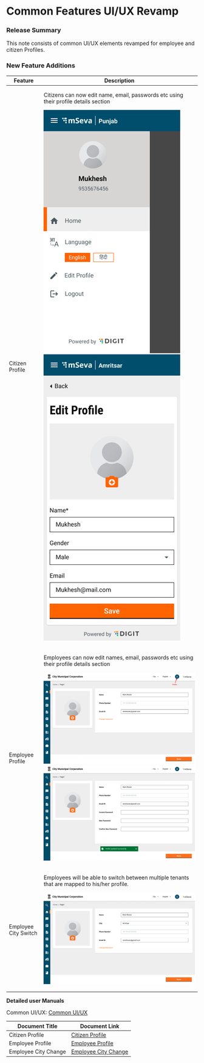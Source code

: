 # Common Features UI/UX Revamp

### Release Summary <a href="#release-summary" id="release-summary"></a>

This note consists of common UI/UX elements revamped for employee and citizen Profiles.

### New ‌Feature Additions <a href="#new-feature-additions" id="new-feature-additions"></a>

| **Feature**          | **Description**                                                                                                                                                                                                           |
| -------------------- | ------------------------------------------------------------------------------------------------------------------------------------------------------------------------------------------------------------------------- |
| Citizen Profile      | <p>Citizens can now edit name, email, passwords etc using their profile details section</p><p><img src="../../.gitbook/assets/image (41).png" alt=""><img src="../../.gitbook/assets/image (43).png" alt=""></p>          |
| Employee Profile     | <p>Employees can now edit names, email, passwords etc using their profile details section</p><p><img src="../../.gitbook/assets/image (8) (2) (1).png" alt=""><img src="../../.gitbook/assets/image (42).png" alt=""></p> |
| Employee City Switch | <p>Employees will be able to switch between multiple tenants that are mapped to his/her profile.</p><p><img src="../../.gitbook/assets/image (2) (1).png" alt=""></p>                                                     |

&#x20;

**Detailed user Manuals**

Common UI/UX: [Common UI/UX](../../products/modules/common-ui-docs/)

| **Document Title**   | **Document Link**                                                                                  |
| -------------------- | -------------------------------------------------------------------------------------------------- |
| Citizen Profile      | [Citizen Profile](../../products/modules/common-ui-docs/user-profile/citizen-profile.md)           |
| Employee Profile     | [Employee Profile](../../products/modules/common-ui-docs/user-profile/employee-profile.md)         |
| Employee City Change | [Employee City Change](../../products/modules/common-ui-docs/user-profile/employee-city-change.md) |
